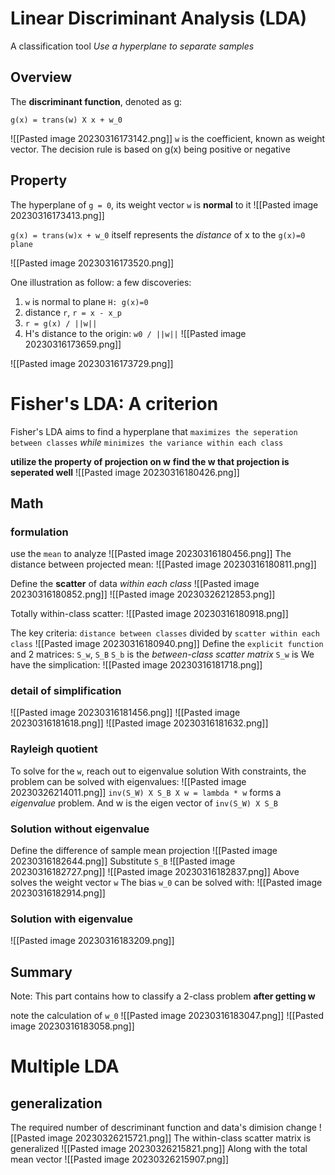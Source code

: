 # Linear Discriminant Analysis (LDA)
A classification tool
_Use a hyperplane to separate samples_
## Overview
The **discriminant function**, denoted as g:
```
g(x) = trans(w) X x + w_0
```
![[Pasted image 20230316173142.png]]
`w` is the coefficient, known as weight vector.
The decision rule is based on g(x) being positive or negative
## Property
The hyperplane of `g = 0`, its weight vector `w` is **normal** to it
![[Pasted image 20230316173413.png]]

`g(x) = trans(w)x + w_0` itself represents the _distance_ of x to the `g(x)=0 plane`

![[Pasted image 20230316173520.png]]

One illustration as follow:
a few discoveries:
1. `w` is normal to plane `H: g(x)=0`
2. distance `r`, `r = x - x_p`
3. `r = g(x) / ||w||`
4. H's distance to the origin: `w0 / ||w||`
![[Pasted image 20230316173659.png]]

![[Pasted image 20230316173729.png]]

# Fisher's LDA: A criterion
Fisher's LDA aims to find a hyperplane that `maximizes the seperation between classes`  _while_ `minimizes the variance within each class`

**utilize the property of projection on w**
**find the w that projection is seperated well**
![[Pasted image 20230316180426.png]]
## Math
### formulation
use the `mean` to analyze
![[Pasted image 20230316180456.png]]
The distance between projected mean:
![[Pasted image 20230316180811.png]]

Define the **scatter** of data _within each class_
![[Pasted image 20230316180852.png]]
![[Pasted image 20230326212853.png]]

Totally within-class scatter:
![[Pasted image 20230316180918.png]]

The key criteria: 
`distance between classes` divided by `scatter within each class`
![[Pasted image 20230316180940.png]]
Define the `explicit function` and 2 matrices: `S_w`, `S_B`
`S_b` is the _between-class scatter matrix_
`S_w` is
We have the simplication:
![[Pasted image 20230316181718.png]]
### detail of simplification
![[Pasted image 20230316181456.png]]
![[Pasted image 20230316181618.png]]
![[Pasted image 20230316181632.png]]



### Rayleigh quotient
To solve for the `w`, reach out to eigenvalue solution
With constraints, the problem can be solved with eigenvalues:
![[Pasted image 20230326214011.png]]
`inv(S_W) X S_B X w = lambda * w` forms a _eigenvalue_ problem. And w is the eigen vector of `inv(S_W) X S_B`

### Solution without eigenvalue
Define the difference of sample mean projection
![[Pasted image 20230316182644.png]]
Substitute `S_B`
![[Pasted image 20230316182727.png]]
![[Pasted image 20230316182837.png]]
Above solves the weight vector `w`
The bias `w_0` can be solved with:
![[Pasted image 20230316182914.png]]
### Solution with eigenvalue
![[Pasted image 20230316183209.png]]

## Summary
Note: This part contains how to classify a 2-class problem **after getting w**

note the calculation of `w_0`
![[Pasted image 20230316183047.png]]
![[Pasted image 20230316183058.png]]



# Multiple LDA
## generalization
The required number of descriminant function and data's dimision change
![[Pasted image 20230326215721.png]]
The within-class scatter matrix is generalized
![[Pasted image 20230326215821.png]]
Along with the total mean vector
![[Pasted image 20230326215907.png]]
